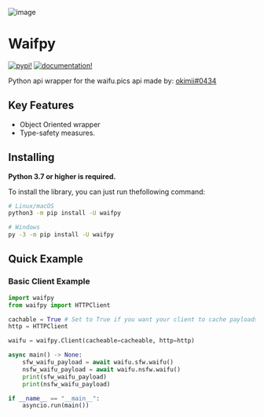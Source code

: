![image](https://user-images.githubusercontent.com/92546867/168911637-b661ab7d-767d-4e14-8dec-d59c99c8b5ac.png)


Waifpy
=======
[![pypi!](https://img.shields.io/badge/Waifpy-Pypi-yellow)](https://pypi.org/project/waifpy/) [![documentation!](https://img.shields.io/badge/Waifpy-Docs-blue)](https://waifpy.readthedocs.io/en/latest/)

Python api wrapper for the waifu.pics api made by: [okimii#0434](https://discord.com/users/637458038915203127)

Key Features
------------

- Object Oriented wrapper
- Type-safety measures.

Installing
----------

**Python 3.7 or higher is required.**

To install the library, you can just run thefollowing command:

``` sh
# Linux/macOS
python3 -m pip install -U waifpy

# Windows
py -3 -m pip install -U waifpy
```

Quick Example
-------------

### Basic Client Example

``` py
import waifpy
from waifpy import HTTPClient

cachable = True # Set to True if you want your client to cache payloads. If you dont want your client to cache paylods you can set the kwarg to False or do not call it.
http = HTTPClient

waifu = waifpy.Client(cacheable=cacheable, http=http)

async main() -> None:
    sfw_waifu_payload = await waifu.sfw.waifu()
    nsfw_waifu_payload = await waifu.nsfw.waifu()
    print(sfw_waifu_payload)
    print(nsfw_waifu_payload)

if __name__ == "__main__":
    asyncio.run(main())
```
